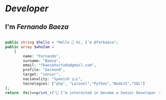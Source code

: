 # _Developer_
## I'm _Fernando Baeza_



```php

public string $hello = "Hello 👋 Hi, I’m @ferbaeza";
public array $whoIam = 
    [
        name: "Fernando",
        surname: "Baeza",
        email: "fbaezahurtado@gmail.com",
        profile: "backend",
        target: "senior",
        nacionality: "Spanish 🇪🇸",
        tecnologies: ["php", "Laravel","Python","NodeJS","SQL"]
];
return  fn()=>print_r("👀 I’m interested in become a Senior Developer ✨");
```

<!---
ferbaeza/ferbaeza is a ✨ special ✨ repository because its `README.md` (this file) appears on your GitHub profile.
You can click the Preview link to take a look at your changes.
--->






